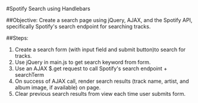 #Spotify Search using Handlebars

##Objective:
Create a search page using jQuery, AJAX, and the Spotify API, specifically Spotify's search endpoint for searching tracks.

##Steps:
1. Create a search form (with input field and submit button)to search for tracks. 
2. Use jQuery in main.js to get search keyword from form.
3. Use an AJAX $.get request to call Spotify's search endpoint + searchTerm
4. On success of AJAX call, render search results (track name, artist, and album image, if available) on page. 
5. Clear previous search results from view each time user submits form.
